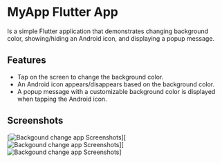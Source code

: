 # MyApp Flutter App

Is a simple Flutter application that demonstrates changing background color, showing/hiding an Android icon, and displaying a popup message.

## Features

- Tap on the screen to change the background color.
- An Android icon appears/disappears based on the background color.
- A popup message with a customizable background color is displayed when tapping the Android icon.

## Screenshots

[![Backgound change app Screenshots](<screenshots/none.png width="360" height="780">)][![Backgound change app Screenshots](<screenshots/android_icon.png width="360" height="780">)][![Backgound change app Screenshots](<screenshots/dont_touch_me.png width="360" height="780">)]
